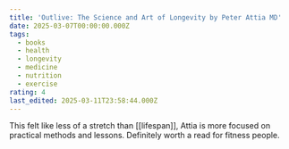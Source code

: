 ```yaml
---
title: 'Outlive: The Science and Art of Longevity by Peter Attia MD'
date: 2025-03-07T00:00:00.000Z
tags:
  - books
  - health
  - longevity
  - medicine
  - nutrition
  - exercise
rating: 4
last_edited: 2025-03-11T23:58:44.000Z
---
```

This felt like less of a stretch than [[lifespan]], Attia is more focused on practical methods and lessons. Definitely worth a read for fitness people.
